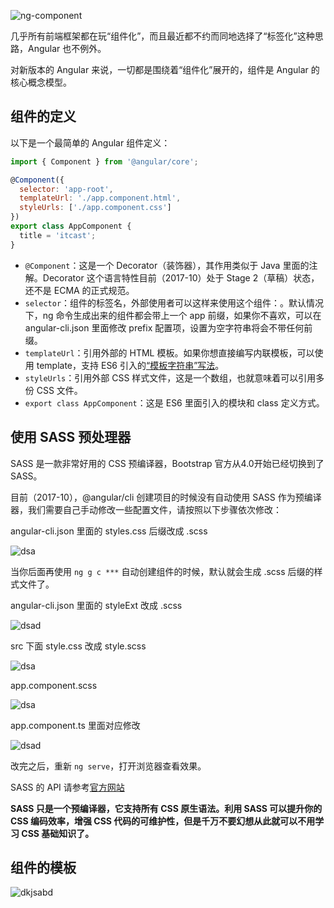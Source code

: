 ![ng-component](http://images.gitbook.cn/08a931a0-ae67-11e7-8003-dd1d9d56caa7)

几乎所有前端框架都在玩“组件化”，而且最近都不约而同地选择了“标签化”这种思路，Angular 也不例外。

对新版本的 Angular 来说，一切都是围绕着“组件化”展开的，组件是 Angular 的核心概念模型。

## 组件的定义

以下是一个最简单的 Angular 组件定义：

```javascript
import { Component } from '@angular/core';

@Component({
  selector: 'app-root',
  templateUrl: './app.component.html',
  styleUrls: ['./app.component.css']
})
export class AppComponent {
  title = 'itcast';
}

```

- `@Component`：这是一个 Decorator（装饰器），其作用类似于 Java 里面的注解。Decorator 这个语言特性目前（2017-10）处于 Stage 2（草稿）状态，还不是 ECMA 的正式规范。
- `selector`：组件的标签名，外部使用者可以这样来使用这个组件：<app-root>。默认情况下，ng 命令生成出来的组件都会带上一个 app 前缀，如果你不喜欢，可以在 angular-cli.json 里面修改 prefix 配置项，设置为空字符串将会不带任何前缀。
- `templateUrl`：引用外部的 HTML 模板。如果你想直接编写内联模板，可以使用 template，支持 ES6 引入的[“模板字符串”写法](http://es6.ruanyifeng.com/#docs/string)。
- `styleUrls`：引用外部 CSS 样式文件，这是一个数组，也就意味着可以引用多份 CSS 文件。
- `export class AppComponent`：这是 ES6 里面引入的模块和 class 定义方式。

## 使用 SASS 预处理器

SASS 是一款非常好用的 CSS 预编译器，Bootstrap 官方从4.0开始已经切换到了 SASS。

目前（2017-10），@angular/cli 创建项目的时候没有自动使用 SASS 作为预编译器，我们需要自己手动修改一些配置文件，请按照以下步骤依次修改：

angular-cli.json 里面的 styles.css 后缀改成 .scss

![dsa](http://images.gitbook.cn/d6b70580-ae68-11e7-8998-dde22b48a6a0)

当你后面再使用 `ng g c ***` 自动创建组件的时候，默认就会生成 .scss 后缀的样式文件了。



angular-cli.json 里面的 styleExt 改成 .scss

![dsad](http://images.gitbook.cn/e8bfb880-ae68-11e7-9563-cf17984c2497)

src 下面 style.css 改成 style.scss

![dsa](http://images.gitbook.cn/ee3211a0-ae68-11e7-8998-dde22b48a6a0)

app.component.scss

![dsa](http://images.gitbook.cn/028db550-ae69-11e7-8003-dd1d9d56caa7)

app.component.ts 里面对应修改

![dsad](http://images.gitbook.cn/08488920-ae69-11e7-8e1f-796004dde17a)

改完之后，重新 `ng serve`，打开浏览器查看效果。

SASS 的 API 请参考[官方网站](http://sass-lang.com/)

**SASS 只是一个预编译器，它支持所有 CSS 原生语法。利用 SASS 可以提升你的 CSS 编码效率，增强 CSS 代码的可维护性，但是千万不要幻想从此就可以不用学习 CSS 基础知识了。**



## 组件的模板

![dkjsabd](http://images.gitbook.cn/2f0f3730-ae81-11e7-9563-cf17984c2497)

